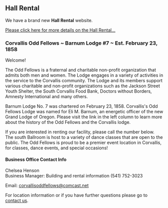 ## Hall Rental

We have a brand new **Hall Rental** website.

[Please click here for more details on the Hall Rental...](https://www.corvallisoddfellows.com)

### Corvallis Odd Fellows ~ Barnum Lodge #7 ~ Est. February 23, 1858

Welcome!

The Odd Fellows is a fraternal and charitable non-profit organization that admits both men and women. The Lodge engages in a variety of activities in the service to the Corvallis community. The Lodge and its members support various charitable and non-profit organizations such as the Jackson Street Youth Shelter, the South Corvallis Food Bank, Doctors without Borders, Amnesty International and many others.

Barnum Lodge No. 7 was chartered on February 23, 1858. Corvallis's Odd Fellows Lodge was named for Eli M. Barnum, an energetic officer of the new Grand Lodge of Oregon. Please visit the link in the left column to learn more about the history of the Odd Fellows and the Corvallis lodge.

If you are interested in renting our facility, please call the number below. The south Ballroom is host to a variety of dance classes that are open to the public. The Odd Fellows is proud to be a premier event location in Corvallis, for classes, dance events, and special occasions!

#### Business Office Contact Info

Chelsea Henson   
Business Manager: Building and rental information (541) 752-3023

Email: <a href="mailto:corvallisoddfellows@comcast.net">corvallisoddfellows@comcast.net </a>

For location information or if you have further questions please go to
[contact us](./contact-us.html).
